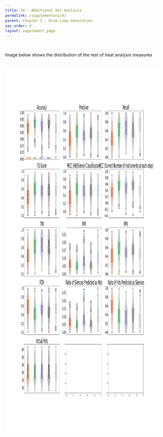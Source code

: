 ```yaml
---
title: S4 - Additional Hit Analysis
permalink: /supplementary/4/
parent: Chapter 3 - Drum Loop Generation
nav_order: 4
layout: supplement_page
---
```


<br> 

Image below shows the distribution of the rest of heat analysis measures

<br>

<img src="/assets/ch3/s4/hit_analysis.png" alt="Alt text" width="1200" height="1200">
